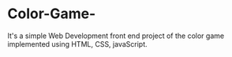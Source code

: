 # Color-Game-
It's a simple Web Development front end project of the color game implemented using HTML, CSS, javaScript.
